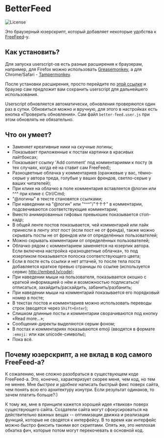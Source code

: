 # BetterFeed

![License](https://img.shields.io/badge/license-MIT-blue.svg)

Это браузерный юзерскрипт, который добавляет некоторые удобства к [FreeFeed](https://freefeed.net/)-у.

## Как установить?

Для запуска userscript-ов есть разные расширения к браузерам, например,
для Firefox можно использовать [Greasemonkey](https://addons.mozilla.org/ru/firefox/addon/greasemonkey/),
а для Chrome/Safari - [Tampermonkey](http://tampermonkey.net/).

После установки расширения, просто перейдите по [этой ссылке](https://github.com/davidmz/BetterFeed/raw/master/build/better-feed.user.js) 
и браузер сам предложит вам сохранить userscript для дальнейшего использования.

Userscript обновляется автоматически, обновления проверяются один раз в сутки. Обновиться можно и вручную, для этого в настройках есть кнопка 
«Проверить обновления». Сам файл `better-feed.user.js` при этом обновлять не обязательно.

## Что он умеет?

 * Заменяет креативные ники на скучные логины;
 * Показывает приложенные к постам картинки в красивых лайтбоксах;
 * Показывает ссылку 'Add comment' под комментариями к посту (в тех случаях, когда её на ставит сам FreeFeed);
 * Разноцветные облачка у комментариев (оранжевые у вас, тёмно-серые у автора треда, голубые у ваших френдов, светло-серые у ваших читателей);
 * При клике на облачко в поле комментария вставляется @логин или ^^^ при клике с Ctrl/Cmd;
 * "@логины" в тексте становятся ссылками;
 * При наведении на "@логин" или "^^^"/"↑↑↑" в комментарии, подсвечиваются соответствующие комментарии;
 * Вместо анимированных гифовых превьюшек показывается стоп-кадр;
 * В общей ленте постов показывается, чей комментарий или лайк принесли в ленту этот пост (если пост не от френда), также можно скрывать посты не от френдов или от определённых пользователей;
 * Можно скрывать комментарии от определённых пользователей;
 * Облачко рядом с комментарием заменяется на юзерпик автора. Если включена настройка «разноцветные облачка», то под юзерпиком показывается полоска соответствующего цвета;
 * Если в посте есть ссылки и нет аттачей, то после тела поста добавляется краткое превью страницы по ссылке (используется сервис http://embed.ly/code);
 * При наведении мыши на пользователя, показывается окошко с краткой информацией о нём и возможностью подписаться/отписаться, захайдить/расхайдить, забанить/разбанить;
 * При наведении мыши на комментарий показывается его порядковый номер в посте;
 * В текстах постов и комментариев можно использовать переводы строк (вводятся через `Shift+Enter`);
 * Слишком длинные посты и комментарии сворачиваются под кнопку «Read more...»;
 * Сообщения-директы выделяются серым фоном;
 * В постах и комментариях показываются emoji (вводятся в формате `:emoji:` или как unicode-символы);
 * Пока всё.
 
## Почему юзерскрипт, а не вклад в код самого FreeFeed-а?

К сожалению, мне сложно разобраться в существующем коде FreeFeed-а. Это, конечно, характеризует скорее меня, чем код, но тем не менее. 
Мне _быстрее_ и _удобнее_ написать быстрый фикс поверх сайта, чем понять всю его архитектуру изнутри. Если результат одинаков, то зачем платить больше?:)
 
К тому же, мне в принципе кажется хорошей идея «твиков» поверх существующего сайта. Создатели сайта могут сфокусироваться на действительно важных вещах -- оптимизации 
движка и реализации функций, которые не сводятся к интерфейсу. В то время как интерфейс можно быстро фиксить такими вот скриптами. Опять же, это неплохая обкатка фич, 
которые потом могут перекочевать в основной код.

 